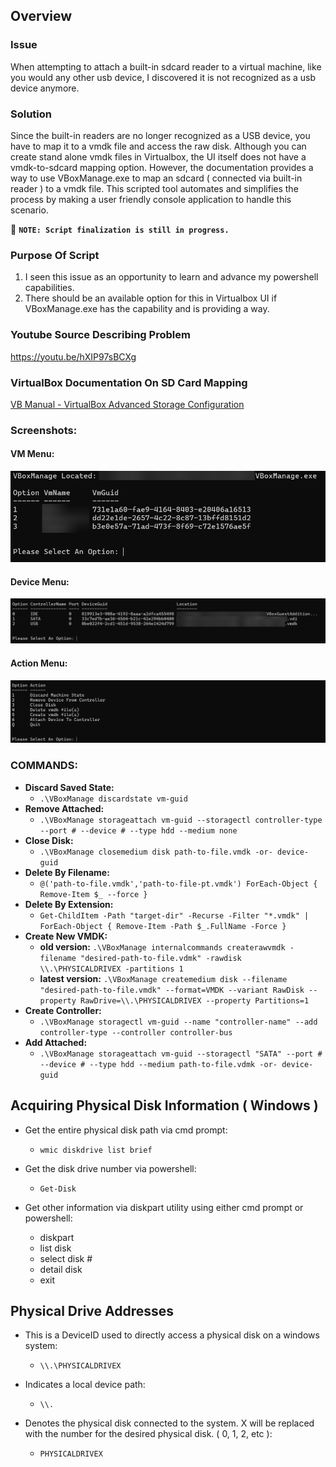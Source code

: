 ## Overview

### Issue
When attempting to attach a built-in sdcard reader to a virtual machine, like you would any other usb device, I discovered it is not recognized as a usb device anymore.

### Solution
Since the built-in readers are no longer recognized as a USB device, you have to map it to a vmdk file and access the raw disk. Although you can create stand alone vmdk files in Virtualbox, the UI itself does not have a vmdk-to-sdcard mapping option. However, the documentation provides a way to use VBoxManage.exe to map an sdcard ( connected via built-in reader ) to a vmdk file. This scripted tool automates and simplifies the process by making a user friendly console application to handle this scenario.

🔴 **```NOTE: Script finalization is still in progress.```** 

### Purpose Of Script
1) I seen this issue as an opportunity to learn and advance my powershell capabilities.
2) There should be an available option for this in Virtualbox UI if VBoxManage.exe has the capability and is providing a way.

### Youtube Source Describing Problem
https://youtu.be/hXIP97sBCXg

### VirtualBox Documentation On SD Card Mapping
[VB Manual - VirtualBox Advanced Storage Configuration](https://www.virtualbox.org/manual/topics/AdvancedTopics.html#adv-storage-config)

### Screenshots:
#### VM Menu:
![VM Menu](https://github.com/nicholasrwx/Virtualbox_VMDK_Tool/blob/main/Images/1-VM-Menu.png)
#### Device Menu:
![Device Menu](https://github.com/nicholasrwx/Virtualbox_VMDK_Tool/blob/main/Images/2-Device-Menu.png)
#### Action Menu:
![Action Menu](https://github.com/nicholasrwx/Virtualbox_VMDK_Tool/blob/main/Images/3-Action-Menu.png)

### COMMANDS:
- **Discard Saved State:**
  - `.\VBoxManage discardstate vm-guid`
- **Remove Attached:**
  - `.\VBoxManage storageattach vm-guid --storagectl controller-type --port # --device # --type hdd --medium none`
- **Close Disk:**
  - `.\VBoxManage closemedium disk path-to-file.vmdk -or- device-guid`
- **Delete By Filename:**
  - `@('path-to-file.vmdk','path-to-file-pt.vmdk') ForEach-Object { Remove-Item $_ --force }`
- **Delete By Extension:**
  - `Get-ChildItem -Path "target-dir" -Recurse -Filter "*.vmdk" | ForEach-Object { Remove-Item -Path $_.FullName -Force }`
- **Create New VMDK:**
  - **old version:** `.\VBoxManage internalcommands createrawvmdk -filename "desired-path-to-file.vdmk" -rawdisk \\.\PHYSICALDRIVEX -partitions 1`
  - **latest version:** `.\VBoxManage createmedium disk --filename "desired-path-to-file.vmdk" --format=VMDK --variant RawDisk --property RawDrive=\\.\PHYSICALDRIVEX --property Partitions=1`
- **Create Controller:**
  - `.\VBoxManage storagectl vm-guid --name "controller-name" --add controller-type --controller controller-bus`
- **Add Attached:**
  - `.\VBoxManage storageattach vm-guid --storagectl "SATA" --port # --device # --type hdd --medium path-to-file.vdmk -or- device-guid`

## Acquiring Physical Disk Information ( Windows ) ##
- Get the entire physical disk path via cmd prompt:
  - `wmic diskdrive list brief`

- Get the disk drive number via powershell:
  - `Get-Disk`

- Get other information via diskpart utility using either cmd prompt or powershell:
  - diskpart
  - list disk
  - select disk #
  - detail disk
  - exit

## Physical Drive Addresses ##
- This is a DeviceID used to directly access a physical disk on a windows system:
  - `\\.\PHYSICALDRIVEX`

- Indicates a local device path:
  - `\\.`
- Denotes the physical disk connected to the system. X will be replaced with the number for the desired physical disk. ( 0, 1, 2, etc ):
  - `PHYSICALDRIVEX`

